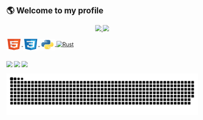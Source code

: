 ## 🌎 Welcome to my profile

<div align="center">
  <a href="https://github.com/Teployer">
  <img height="180em" src="https://github-readme-stats.vercel.app/api?username=Teployer&show_icons=true&theme=dark&include_all_commits=true&count_private=true"/>
  <img height="140em" src="https://github-readme-stats.vercel.app/api/top-langs/?username=Teployer&layout=compact&langs_count=7&theme=dark"/>
</div>
<div style="display: inline_block"><br>
  <img align="center" alt="HTML" height="30" width="40" src="https://raw.githubusercontent.com/devicons/devicon/master/icons/html5/html5-original.svg">
  <img align="center" alt="CSS" height="30" width="40" src="https://raw.githubusercontent.com/devicons/devicon/master/icons/css3/css3-original.svg">
  <img align="center" alt="Python" height="30" width="40" src="https://raw.githubusercontent.com/devicons/devicon/master/icons/python/python-original.svg">
  <img align="center" alt="Rust" height="30" width="40" src="https://cdn.jsdelivr.net/gh/devicons/devicon/icons/rust/rust-original.svg"> 
  
</div>
  
   ##
 
<div> 
  <a href="https://www.youtube.com/channel/UCEC6pXaneA2gKeJVRq_hP_Q" target="_blank"><img src="https://img.shields.io/badge/YouTube-FF0000?style=for-the-badge&logo=youtube&logoColor=white" target="_blank"></a>
  <a href="https://www.linkedin.com/in/gabbis-dalle-443198254/" target="_blank"><img src="https://img.shields.io/badge/-LinkedIn-%230077B5?style=for-the-badge&logo=linkedin&logoColor=white" target="_blank"></a>
  <a href = "mailto:gabbekr@gmail.com"><img src="https://img.shields.io/badge/-Gmail-%23333?style=for-the-badge&logo=gmail&logoColor=white" target="_blank"></a>
 
  ![Snake animation](https://github.com/Teployer/Teployer/blob/output/github-contribution-grid-snake.svg)
 
</div>
